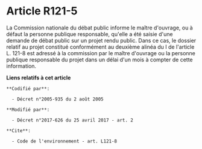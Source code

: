 # Article R121-5

La Commission nationale du débat public informe le maître d'ouvrage, ou à défaut la personne publique responsable, qu'elle a
été saisie d'une demande de débat public sur un projet rendu public. Dans ce cas, le dossier relatif au projet constitué
conformément au deuxième alinéa du I de l'article L. 121-8 est adressé à la commission par le maître d'ouvrage ou la personne
publique responsable du projet dans un délai d'un mois à compter de cette information.

**Liens relatifs à cet article**

	**Codifié par**:

	  - Décret n°2005-935 du 2 août 2005

	**Modifié par**:

	  - Décret n°2017-626 du 25 avril 2017 - art. 2

	**Cite**:

	  - Code de l'environnement - art. L121-8
